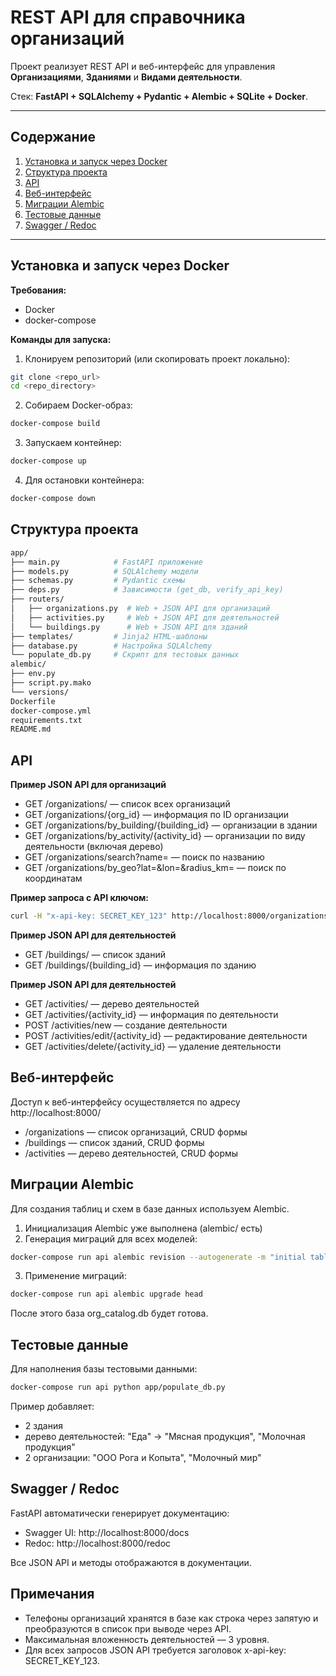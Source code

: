# REST API для справочника организаций

Проект реализует REST API и веб-интерфейс для управления **Организациями**, **Зданиями** и **Видами деятельности**.

Стек: **FastAPI + SQLAlchemy + Pydantic + Alembic + SQLite + Docker**.

---

## Содержание

1. [Установка и запуск через Docker](#установка-и-запуск-через-docker)
2. [Структура проекта](#структура-проекта)
3. [API](#api)
4. [Веб-интерфейс](#веб-интерфейс)
5. [Миграции Alembic](#миграции-alembic)
6. [Тестовые данные](#тестовые-данные)
7. [Swagger / Redoc](#swagger--redoc)

---

## Установка и запуск через Docker

**Требования:**
- Docker
- docker-compose

**Команды для запуска:**

1. Клонируем репозиторий (или скопировать проект локально):

```bash
git clone <repo_url>
cd <repo_directory>
```

2. Собираем Docker-образ:

```bash
docker-compose build
```

3. Запускаем контейнер:

```bash
docker-compose up
```

4. Для остановки контейнера:

```bash
docker-compose down
```

## Структура проекта

```bash
app/
├── main.py            # FastAPI приложение
├── models.py          # SQLAlchemy модели
├── schemas.py         # Pydantic схемы
├── deps.py            # Зависимости (get_db, verify_api_key)
├── routers/
│   ├── organizations.py  # Web + JSON API для организаций
│   ├── activities.py     # Web + JSON API для деятельностей
│   └── buildings.py      # Web + JSON API для зданий
├── templates/         # Jinja2 HTML-шаблоны
├── database.py        # Настройка SQLAlchemy
└── populate_db.py     # Скрипт для тестовых данных
alembic/
├── env.py
├── script.py.mako
└── versions/
Dockerfile
docker-compose.yml
requirements.txt
README.md
```

## API

**Пример JSON API для организаций**

- GET /organizations/ — список всех организаций
- GET /organizations/{org_id} — информация по ID организации
- GET /organizations/by_building/{building_id} — организации в здании
- GET /organizations/by_activity/{activity_id} — организации по виду деятельности (включая дерево)
- GET /organizations/search?name= — поиск по названию
- GET /organizations/by_geo?lat=&lon=&radius_km= — поиск по координатам

**Пример запроса с API ключом:**

```bash
curl -H "x-api-key: SECRET_KEY_123" http://localhost:8000/organizations/
```

**Пример JSON API для деятельностей**

- GET /buildings/ — список зданий
- GET /buildings/{building_id} — информация по зданию

**Пример JSON API для деятельностей**

- GET /activities/ — дерево деятельностей
- GET /activities/{activity_id} — информация по деятельности
- POST /activities/new — создание деятельности
- POST /activities/edit/{activity_id} — редактирование деятельности
- GET /activities/delete/{activity_id} — удаление деятельности

## Веб-интерфейс

Доступ к веб-интерфейсу осуществляется по адресу http://localhost:8000/

- /organizations — список организаций, CRUD формы
- /buildings — список зданий, CRUD формы
- /activities — дерево деятельностей, CRUD формы

## Миграции Alembic

Для создания таблиц и схем в базе данных используем Alembic.

1. Инициализация Alembic уже выполнена (alembic/ есть)
2. Генерация миграций для всех моделей:

```bash
docker-compose run api alembic revision --autogenerate -m "initial tables"
```

3. Применение миграций:

```bash
docker-compose run api alembic upgrade head
```

После этого база org_catalog.db будет готова.

## Тестовые данные

Для наполнения базы тестовыми данными:

```bash
docker-compose run api python app/populate_db.py
```

Пример добавляет:

- 2 здания
- дерево деятельностей: "Еда" → "Мясная продукция", "Молочная продукция"
- 2 организации: "ООО Рога и Копыта", "Молочный мир"

## Swagger / Redoc

FastAPI автоматически генерирует документацию:

- Swagger UI: http://localhost:8000/docs
- Redoc: http://localhost:8000/redoc

Все JSON API и методы отображаются в документации.

## Примечания

- Телефоны организаций хранятся в базе как строка через запятую и преобразуются в список при выводе через API.
- Максимальная вложенность деятельностей — 3 уровня.
- Для всех запросов JSON API требуется заголовок x-api-key: SECRET_KEY_123.